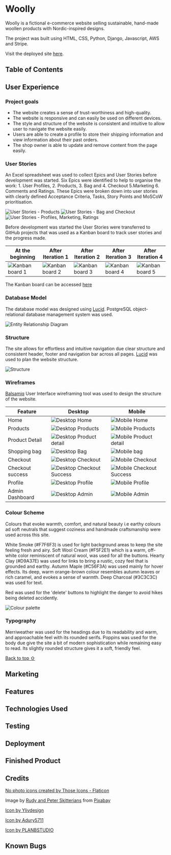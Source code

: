 # Woolly


Woolly is a fictional e-commerce website selling sustainable, hand-made woollen products with Nordic-inspired designs.

The project was built using HTML, CSS, Python, Django, Javascript, AWS and Stripe.

Visit the deployed site [here](https://woolly-5c60edcc9498.herokuapp.com/).


## Table of Contents

## User Experience

### Project goals

* The website creates a sense of trust-worthiness and high-quality.
* The website is responsive and can easily be used on different devices.
* The style and structure of the website is consistent and intuitive to allow user to navigate the website easily.
* Users are able to create a profile to store their shipping information and view information about their past orders.
* The shop owner is able to update and remove content from the page easily.

### User Stories

An Excel spreadsheet was used to collect Epics and User Stories before development was started. Six Epics were identified to help to organise the work: 1. User Profiles, 2. Products, 3. Bag and 4. Checkout 5.Marketing 6. Comments and Ratings. These Epics were broken down into user stories with clearly defined Acceptance Criteria, Tasks, Story Points and MoSCoW prioritisation.

![User Stories - Products](assets/readme-files/user-stories/user-stories-products.png)
![User Stories - Bag and Checkout](assets/readme-files/user-stories/user-stories-bag-checkout.png)
![User Stories - Profiles, Marketing, Ratings](assets/readme-files/user-stories/user-stories-profile-marketing-ratings.png)

Before development was started the User Stories were transferred to GitHub projects that was used as a Kanban board to track user stories and the progress made.

| At the beginning  | After Iteration 1 | After Iteration 2 | After Iteration 3 | After Iteration 4 |
| ---               |  ---              |  ---              | ---               | ---               |
| ![Kanban board 1](assets/readme-files/user-stories/kanban-board-1.png) | ![Kanban board 2](assets/readme-files/user-stories/kanban-board-2.png) | ![Kanban board 3](assets/readme-files/user-stories/kanban-board-3.png) | ![Kanban board 4](assets/readme-files/user-stories/kanban-board-4.png) | ![Kanban board 5](assets/readme-files/user-stories/kanban-board-5.png) |

The Kanban board can be accessed [here](https://github.com/users/jonnlai/projects/4)

### Database Model

The database model was designed using [Lucid](https://lucid.app/). PostgreSQL object-relational database management system was used.

![Entity Relationship Diagram](assets/readme-files/erd.png)

### Structure

The site allows for effortless and intuitive navigation due clear structure and consistent header, footer and navigation bar across all pages. [Lucid](https://lucid.app/) was used to plan the website structure.

![Structure](assets/readme-files/structure.png)

### Wireframes

[Balsamiq](https://balsamiq.com/) User Interface wireframing tool was used to design the structure of the website.

|  Feature          |  Desktop  |  Mobile  |
|  ---              |  ---      |  ---     |
| Home              | ![Desktop Home](assets/readme-files/wireframes/desktop-home.png) | ![Mobile Home](assets/readme-files/wireframes/mobile-home.png)|
| Products          | ![Desktop Products](assets/readme-files/wireframes/desktop-products.png) | ![Mobile Products](assets/readme-files/wireframes/mobile-products.png) |
| Product Detail    | ![Desktop Product detail](assets/readme-files/wireframes/desktop-product-detail.png) | ![Mobile Product detail](assets/readme-files/wireframes/mobile-product-detail.png) |
| Shopping bag      | ![Desktop Bag](assets/readme-files/wireframes/desktop-bag.png) | ![Mobile bag](assets/readme-files/wireframes/mobile-bag.png) |
| Checkout          | ![Desktop Checkout](assets/readme-files/wireframes/desktop-checkout.png) | ![Mobile Checkout](assets/readme-files/wireframes/mobile-checkout.png) |
| Checkout success  | ![Desktop Checkout Success](assets/readme-files/wireframes/desktop-checkout-success.png) | ![Mobile Checkout Success](assets/readme-files/wireframes/mobile-checkout-success.png) |
| Profile           | ![Desktop Profile](assets/readme-files/wireframes/desktop-profile.png) | ![Mobile Profile](assets/readme-files/wireframes/mobile-profile.png) |
| Admin Dashboard   | ![Desktop Admin](assets/readme-files/wireframes/desktop-admin.png) | ![Mobile Admin](assets/readme-files/wireframes/mobile-admin.png) |

### Colour Scheme

Colours that evoke warmth, comfort, and natural beauty i.e earthy colours ad soft neutrals that suggest coziness and handmade craftsmanship were used across this site.

White Smoke (#F7F6F3) is used for light background areas to keep the site feeling fresh and airy. Soft Wool Cream (#F5F2E1) which is a warm, off-white color reminiscent of natural wool, was used for all the buttons. Hearty Clay (#D9A37E) was used for links to bring a rustic, cozy feel that is grounded and earthy. Autumn Maple (#C56F3A) was used mainly for hover effects. Its deep, warm orange-brown colour resembles autumn leaves or rich caramel, and evokes a sense of warmth. Deep Charcoal (#3C3C3C) was used for text.

Red was used for the 'delete' buttons to highlight the danger to avoid hikes being deleted accidently.

![Colour palette](assets/readme-files/woolly-colours.png)

### Typography

Merriweather was used for the headings due to its readability and warm, and approachable feel with its rounded serifs. Poppins was used for the body due give the site a bit of modern sophistication while remaining easy to read. Its slightly rounded structure gives it a soft, friendly feel.

[Back to top ⇧](#woolly)


## Marketing

## Features

## Technologies Used

## Testing

## Deployment

## Finished Product

## Credits

<a href="https://www.flaticon.com/free-icons/no-photo" title="no photo icons">No photo icons created by Those Icons - Flaticon</a>

Image by <a href="https://pixabay.com/users/skitterphoto-324082/?utm_source=link-attribution&utm_medium=referral&utm_campaign=image&utm_content=1822137">Rudy and Peter Skitterians</a> from <a href="https://pixabay.com//?utm_source=link-attribution&utm_medium=referral&utm_campaign=image&utm_content=1822137">Pixabay</a>

<a href="https://www.freepik.com/icon/ball_12768162#fromView=search&page=1&position=51&uuid=26393bc7-6cfc-4541-ba5e-43d6406f8774">Icon by Ylivdesign</a>

<a href="https://www.freepik.com/icon/thread_17166503#fromView=search&page=1&position=57&uuid=26393bc7-6cfc-4541-ba5e-43d6406f8774">Icon by Adury5711</a>

<a href="https://www.freepik.com/icon/wool_6651553#fromView=search&page=1&position=44&uuid=26393bc7-6cfc-4541-ba5e-43d6406f8774">Icon by PLANBSTUDIO</a>


## Known Bugs